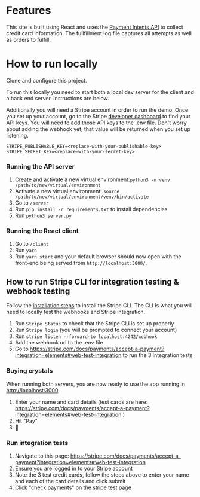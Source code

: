 # Features

This site is built using React and uses the [Payment Intents API](https://stripe.com/docs/payments/payment-intents) to collect credit card information. The fullfillment.log file captures all attempts as well as orders to fulfill.

# How to run locally

Clone and configure this project.

To run this locally you need to start both a local dev server for the client and a back end server. Instructions are below.

Additionally you will need a Stripe account in order to run the demo. Once you set up your account, go to the Stripe [developer dashboard](https://stripe.com/docs/development/quickstart#api-keys) to find your API keys. You will need to add those API keys to the .env file. Don't worry about adding the webhook yet, that value will be returned when you set up listening.

```
STRIPE_PUBLISHABLE_KEY=<replace-with-your-publishable-key>
STRIPE_SECRET_KEY=<replace-with-your-secret-key>
```

### Running the API server

1. Create and activate a new virtual environment:`python3 -m venv /path/to/new/virtual/environment`
2. Activate a new virtual environment: `source /path/to/new/virtual/environment/venv/bin/activate`
2. Go to `/server`
3. Run `pip install -r requirements.txt` to install dependencies
4. Run `python3 server.py`

### Running the React client

1. Go to `/client`
1. Run `yarn`
1. Run `yarn start` and your default browser should now open with the front-end being served from `http://localhost:3000/`.

## How to run Stripe CLI for integration testing & webhook testing

Follow the [installation steps](https://github.com/stripe/stripe-cli#installation) to install the Stripe CLI. The CLI is what you will need to locally test the webhooks and Stripe integration.

1. Run `Stripe Status` to check that the Stripe CLI is set up properly
2. Run `Stripe login` (you will be prompted to connect your account)
3. Run `stripe listen --forward-to localhost:4242/webhook`
4. Add the webhook url to the .env file
5. Go to https://stripe.com/docs/payments/accept-a-payment?integration=elements#web-test-integration to run the 3 integration tests

### Buying crystals

When running both servers, you are now ready to use the app running in [http://localhost:3000](http://localhost:3000).

1. Enter your name and card details (test cards are here: https://stripe.com/docs/payments/accept-a-payment?integration=elements#web-test-integration )
1. Hit "Pay"
1. 🎉

### Run integration tests
1. Navigate to this page: https://stripe.com/docs/payments/accept-a-payment?integration=elements#web-test-integration
2. Ensure you are logged in to your Stripe account
3. Note the 3 test credit cards, follow the steps above to enter your name and each of the card details and click submit
4. Click "check payments" on the stripe test page
